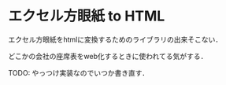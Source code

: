 エクセル方眼紙 to HTML
=======================

エクセル方眼紙をhtmlに変換するためのライブラリの出来そこない．


どこかの会社の座席表をweb化するときに使われてる気がする．

TODO: やっつけ実装なのでいつか書き直す．

